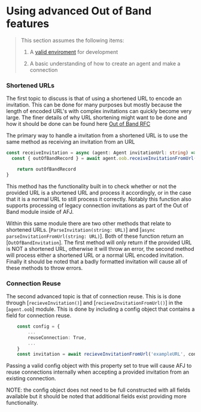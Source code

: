 # Using advanced Out of Band features

> This section assumes the following items:
>
> 1. A [valid enviroment](../getting-started/installation) for development
>
> 1. A basic understanding of how to create an agent and make a connection

### Shortened URLs

The first topic to discuss is that of using a shortened URL to encode an invitation. This can be done for many purposes but mostly because the length of encoded URL's with complex invitations can quickly become very large. 
The finer details of why URL shortening might want to be done and how it should be done can be found here [Out of Band RFC](https://github.com/hyperledger/aries-rfcs/tree/main/features/0434-outofband#url-shortening)

The primary way to handle a invitation from a shortened URL is to use the same method as receiving an invitation from an URL

```typescript showLineNumbers 
const receiveInvitation = async (agent: Agent invitationUrl: string) => {
  const { outOfBandRecord } = await agent.oob.receiveInvitationFromUrl(invitationUrl)

    return outOfBandRecord
}
```
This method has the functionality built in to check whether or not the provided URL is a shortened URL and process it accordingly, or in the case that it is a normal URL to still process it correctly. Notably this function also supports processing of legacy connection invitations as part of the Out of Band module inside of AFJ.

Within this same module there are two other methods that relate to shortened URLs. [`ParseInvitation(string: URL)`] and [`async parseInvitationFromUrl(string: URL)`]. Both of these function return an [`OutOfBandInvitation`]. The first method will only return if the provided URL is NOT a shortened URL, otherwise it will throw an error, the second method will process either a shortened URL or a normal URL encoded invitation. Finally it should be noted that a badly formatted invitation will cause all of these methods to throw errors.

### Connection Reuse

The second advanced topic is that of connection reuse. This is is done through [`recieveInvitation()`] and [`recieveInvitationFromUrl()`] in the [`agent.oob`] module. This is done by including a config object that contains a field for connection reuse.
```typescript showLineNumbers
    const config = {
        ...
        reuseConnection: True,
        ...
    }
    const invitation = await recieveInvitationFromUrl('exampleURL', config)
```
Passing a valid config object with this property set to true will cause AFJ to reuse connections internally when accepting a provided invitation from an existing connection. 

NOTE: the config object does not need to be full constructed with all fields available but it should be noted that additional fields exist providing more functionality.
